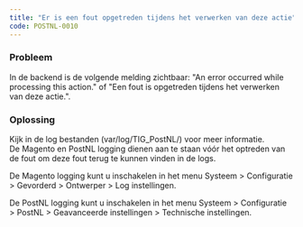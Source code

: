```yaml
---
title: "Er is een fout opgetreden tijdens het verwerken van deze actie"
code: POSTNL-0010
---
```

### Probleem

In de backend is de volgende melding zichtbaar: "An error occurred while processing this action." of "Een fout is opgetreden tijdens het verwerken van deze actie.".

### Oplossing

Kijk in de log bestanden (var/log/TIG\_PostNL/) voor meer informatie.  
De Magento en PostNL logging dienen aan te staan vóór het optreden van de fout om deze fout terug te kunnen vinden in de logs.

De Magento logging kunt u inschakelen in het menu Systeem > Configuratie > Gevorderd > Ontwerper > Log instellingen.

De PostNL logging kunt u inschakelen in het menu Systeem > Configuratie > PostNL > Geavanceerde instellingen > Technische instellingen.
